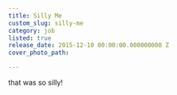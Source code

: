 ```yaml
---
title: Silly Me
custom_slug: silly-me
category: job
listed: true
release_date: 2015-12-10 00:00:00.000000000 Z
cover_photo_path: 

---
```

that was so silly!